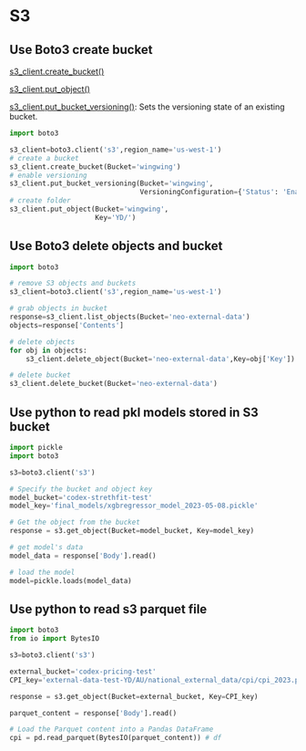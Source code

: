 # S3



## Use Boto3 create bucket

[s3_client.create_bucket()](https://boto3.amazonaws.com/v1/documentation/api/latest/reference/services/s3/client/create_bucket.html)

[s3_client.put_object()](https://boto3.amazonaws.com/v1/documentation/api/latest/reference/services/s3/client/put_object.html)

[s3_client.put_bucket_versioning()](https://boto3.amazonaws.com/v1/documentation/api/latest/reference/services/s3/client/put_bucket_versioning.html): Sets the versioning state of an existing bucket.

```python
import boto3

s3_client=boto3.client('s3',region_name='us-west-1')
# create a bucket
s3_client.create_bucket(Bucket='wingwing')
# enable versioning
s3_client.put_bucket_versioning(Bucket='wingwing',
                                VersioningConfiguration={'Status': 'Enabled'})
# create folder
s3_client.put_object(Bucket='wingwing',
                     Key='YD/')
```



## Use Boto3 delete objects and bucket

```python
import boto3

# remove S3 objects and buckets
s3_client=boto3.client('s3',region_name='us-west-1')

# grab objects in bucket
response=s3_client.list_objects(Bucket='neo-external-data')
objects=response['Contents']

# delete objects
for obj in objects:
    s3_client.delete_object(Bucket='neo-external-data',Key=obj['Key'])

# delete bucket
s3_client.delete_bucket(Bucket='neo-external-data')
```





## Use python to read pkl models stored in S3 bucket

```python
import pickle
import boto3

s3=boto3.client('s3')

# Specify the bucket and object key
model_bucket='codex-strethfit-test'
model_key='final_models/xgbregressor_model_2023-05-08.pickle'

# Get the object from the bucket
response = s3.get_object(Bucket=model_bucket, Key=model_key)

# get model's data
model_data = response['Body'].read()

# load the model
model=pickle.loads(model_data)
```





## Use python to read s3 parquet file

```python
import boto3
from io import BytesIO

s3=boto3.client('s3')

external_bucket='codex-pricing-test'
CPI_key='external-data-test-YD/AU/national_external_data/cpi/cpi_2023.parquet'

response = s3.get_object(Bucket=external_bucket, Key=CPI_key)

parquet_content = response['Body'].read()

# Load the Parquet content into a Pandas DataFrame
cpi = pd.read_parquet(BytesIO(parquet_content)) # df
```

